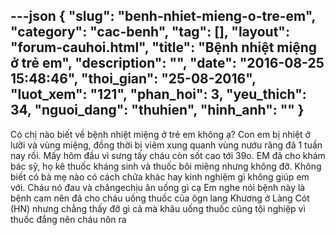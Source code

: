 ---json
{
    "slug": "benh-nhiet-mieng-o-tre-em",
    "category": "cac-benh",
    "tag": [],
    "layout": "forum-cauhoi.html",
    "title": "Bệnh nhiệt miệng ở trẻ em",
    "description": "",
    "date": "2016-08-25 15:48:46",
    "thoi_gian": "25-08-2016",
    "luot_xem": "121",
    "phan_hoi": 3,
    "yeu_thich": 34,
    "nguoi_dang": "thuhien",
    "hinh_anh": ""
}
---
Có chị nào biết về bệnh nhiệt miệng ở trẻ em không ạ? Con em bị nhiệt ở lưỡi và vùng miệng, đồng thời bị viêm xung quanh vùng nướu răng đã 1 tuần nay rồi. Mấy hôm đầu vì sưng tấy cháu còn sốt cao tới 39o. EM đã cho khám bác sỹ, họ kê thuốc kháng sinh và thuốc bôi miệng nhưng không đỡ. 
Không biết có bà mẹ nào có cách chữa khác hay kinh nghiệm gì không giúp em với. Cháu nó đau và chăngechịu ăn uống gì cạ
Em nghe nói bệnh này là bệnh cam nên đã cho cháu uống thuốc của ôgn lang Khương ở Làng Cót (HN) nhưng chẳng thấy đỡ gì cả mà khâu uống thuốc cũng tội nghiệp vì thuốc đắng nên cháu nôn ra 